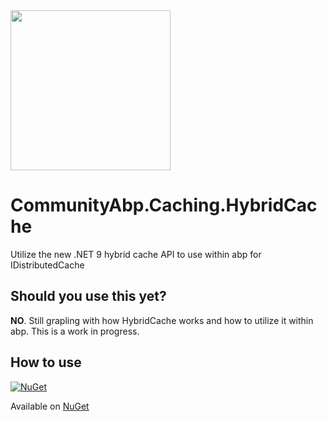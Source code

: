 <img src="https://github.com/kfrancis/CommunityAbp.Caching.HybridCache/assets/67574/6f74f14c-4e65-4019-af4d-f235a4a2737d" width="256">

# CommunityAbp.Caching.HybridCache

Utilize the new .NET 9 hybrid cache API to use within abp for IDistributedCache

## Should you use this yet?

**NO**. Still grapling with how HybridCache works and how to utilize it within abp. This is a work in progress.

## How to use

[![NuGet](https://img.shields.io/nuget/v/CommunityAbp.Caching.HybridCache.svg)](https://www.nuget.org/packages/CommunityAbp.Caching.HybridCache/)

Available on [NuGet](http://www.nuget.org/packages/CommunityAbp.Caching.HybridCache)
